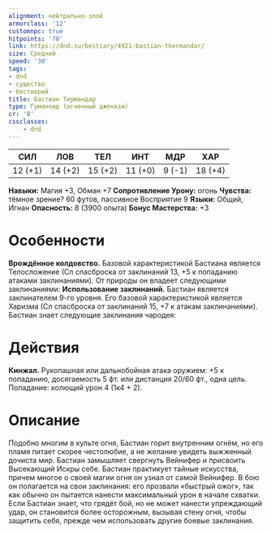 ```yaml
---
alignment: нейтрально-злой
armorclass: '12'
customnpc: true
hitpoints: '78'
link: https://dnd.su/bestiary/4921-bastian-thermandar/
size: Средний
speed: '30'
tags:
- dnd
- существо
- бестиарий
title: Бастиан Термандар
type: Гуманоид (огненный дженази)
cr: '8'
cssclasses:
    - dnd
---
```



| СИЛ | ЛОВ | ТЕЛ | ИНТ | МДР | ХАР |
|---|---|---|---|---|---|
| 12 (+1) | 14 (+2) | 15 (+2) | 11 (+0) | 9 (-1) | 18 (+4) |
**Навыки:** Магия +3, Обман +7
**Сопротивление Урону:** огонь
**Чувства:** тёмное зрение? 60 футов, пассивное Восприятие 9
**Языки:** Общий, Игнан
**Опасность:** 8 (3900 опыта)
**Бонус Мастерства:** +3


# Особенности
**Врождённое колдовство.** Базовой характеристикой Бастиана является Телосложение (Сл спасброска от заклинаний 13, +5 к попаданию атаками заклинаниями). От природы он владеет следующими заклинаниями:
**Использование заклинаний.** Бастиан является заклинателем 9-го уровня. Его базовой характеристикой является Харизма (Сл спасброска от заклинаний 15, +7 к атакам заклинаниями). Бастиан знает следующие заклинания чародея:


# Действия
**Кинжал.** Рукопашная или дальнобойная атака оружием: +5 к попаданию, досягаемость 5 фт. или дистанция 20/60 фт., одна цель. Попадание: колющий урон 4 (1к4 + 2).


# Описание
Подобно многим в культе огня, Бастиан горит вну­тренним огнём, но его пламя питает скорее често­любие, а не желание увидеть выжженный дочиста мир. Бастиан замышляет свергнуть Вейнифер и присвоить Высекающий Искры себе. Бастиан практикует тайные искусства, причем многое о своей магии огня он узнал от самой Вей­нифер. В бою он полагается на свои заклинания: его прозвали «быстрый ожог», так как обычно он пытается нанести максимальный урон в начале схватки. Если Бастиан знает, что грядёт бой, но не может нанести упреждающий удар, он становит­ся более осторожным, вызывая стену огня, чтобы защитить себя, прежде чем использовать другие боевые заклинания.